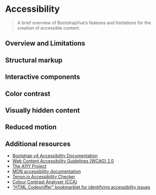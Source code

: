 # Accessibility

> A brief overview of BootstrapVue’s features and limitations for the creation of accessible content.

## Overview and Limitations

## Structural markup

## Interactive components

## Color contrast

## Visually hidden content

## Reduced motion

## Additional resources

- <a href="https://getbootstrap.com/docs/4.3/getting-started/accessibility/">Bootstrap v4 Accessibility Documentation</a>
- <a href="https://www.w3.org/TR/WCAG20/" rel="noopener">Web Content Accessibility Guidelines (WCAG) 2.0</a>
- <a href="https://a11yproject.com/" rel="noopener">The A11Y Project</a>
- <a href="https://developer.mozilla.org/en-US/docs/Web/Accessibility" rel="noopener">MDN accessibility documentation</a>
- <a href="https://tenon.io/" rel="noopener">Tenon.io Accessibility Checker</a>
- <a href="https://developer.paciellogroup.com/resources/contrastanalyser/" rel="noopener">Colour Contrast Analyser (CCA)</a>
- <a href="https://github.com/squizlabs/HTML_CodeSniffer" rel="noopener">“HTML Codesniffer” bookmarklet for identifying accessibility issues</a>
